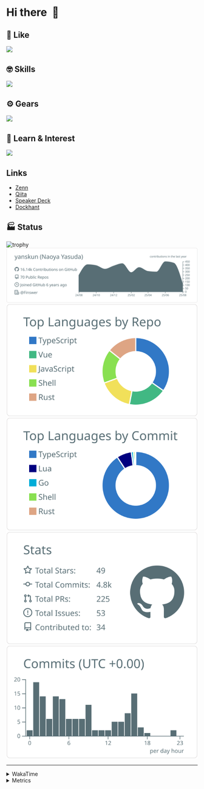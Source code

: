 # Hi there&nbsp; :wave:

## 💌 Like
<img src="https://go-skill-icons.vercel.app/api/icons?i=github" />

## 🤓 Skills
<img src="https://go-skill-icons.vercel.app/api/icons?i=js,ts,vue,nuxtjs,react,nextjs,go,lua,git" />

## ⚙️ Gears
<img src="https://go-skill-icons.vercel.app/api/icons?i=neovim,vscode,githubcopilot,alacritty,tmux" />

## 📖 Learn & Interest
<img src="https://go-skill-icons.vercel.app/api/icons?i=rust,deno,css,zig,playwright,githubactions,storybook,netlify,eslint" />

## Links
- [Zenn](https://zenn.dev/yanskun)
- [Qiita](https://qiita.com/yanskun)
- [Speaker Deck](https://speakerdeck.com/yanskun)
- [Dockhant](https://www.dockhunt.com/users/yanskun)

<!-- https://github.com/ryo-ma/github-profile-trophy -->

## 🏭 Status

<img src="https://github-profile-trophy.vercel.app/?username=yanskun&theme=onedark&row=1" alt="trophy">

<!-- https://github.com/vn7n24fzkq/github-profile-summary-cards -->
<picture>
  <source media="(prefers-color-scheme: dark)" srcset="https://raw.githubusercontent.com/yanskun/yanskun/master/profile-summary-card-output/nord_dark/0-profile-details.svg">
 <img src="https://raw.githubusercontent.com/yanskun/yanskun/master/profile-summary-card-output/default/0-profile-details.svg">
</picture>
<br>
<picture>
  <source media="(prefers-color-scheme: dark)" srcset="https://raw.githubusercontent.com/yanskun/yanskun/master/profile-summary-card-output/nord_dark/1-repos-per-language.svg">
 <img src="https://raw.githubusercontent.com/yanskun/yanskun/master/profile-summary-card-output/default/1-repos-per-language.svg">
</picture>
<picture>
  <source media="(prefers-color-scheme: dark)" srcset="https://raw.githubusercontent.com/yanskun/yanskun/master/profile-summary-card-output/nord_dark/2-most-commit-language.svg">
 <img src="https://raw.githubusercontent.com/yanskun/yanskun/master/profile-summary-card-output/default/2-most-commit-language.svg">
</picture>
<br>
<picture>
  <source media="(prefers-color-scheme: dark)" srcset="https://raw.githubusercontent.com/yanskun/yanskun/master/profile-summary-card-output/nord_dark/3-stats.svg">
 <img src="https://raw.githubusercontent.com/yanskun/yanskun/master/profile-summary-card-output/default/3-stats.svg">
</picture>
<picture>
  <source media="(prefers-color-scheme: dark)" srcset="https://raw.githubusercontent.com/yanskun/yanskun/master/profile-summary-card-output/nord_dark/4-productive-time.svg">
 <img src="https://raw.githubusercontent.com/yanskun/yanskun/master/profile-summary-card-output/default/4-productive-time.svg">
</picture>

---

<details>
  <summary>WakaTime</summary>
<!--START_SECTION:waka-->
![Code Time](http://img.shields.io/badge/Code%20Time-2%2C501%20hrs%2012%20mins-blue)

**🐱 My GitHub Data** 

> 📦 150.7 kB Used in GitHub's Storage 
 > 
> 🏆 2,752 Contributions in the Year 2025
 > 
> 💼 Opted to Hire
 > 
> 📜 131 Public Repositories 
 > 
> 🔑 6 Private Repositories 
 > 
**I'm an Early 🐤** 

```text
🌞 Morning                30827 commits       ████░░░░░░░░░░░░░░░░░░░░░   16.22 % 
🌆 Daytime                116981 commits      ███████████████░░░░░░░░░░   61.55 % 
🌃 Evening                38432 commits       █████░░░░░░░░░░░░░░░░░░░░   20.22 % 
🌙 Night                  3807 commits        ░░░░░░░░░░░░░░░░░░░░░░░░░   02.00 % 
```
📅 **I'm Most Productive on Tuesday** 

```text
Monday                   30228 commits       ████░░░░░░░░░░░░░░░░░░░░░   15.91 % 
Tuesday                  42271 commits       ██████░░░░░░░░░░░░░░░░░░░   22.24 % 
Wednesday                40237 commits       █████░░░░░░░░░░░░░░░░░░░░   21.17 % 
Thursday                 36234 commits       █████░░░░░░░░░░░░░░░░░░░░   19.07 % 
Friday                   34611 commits       █████░░░░░░░░░░░░░░░░░░░░   18.21 % 
Saturday                 2188 commits        ░░░░░░░░░░░░░░░░░░░░░░░░░   01.15 % 
Sunday                   4278 commits        █░░░░░░░░░░░░░░░░░░░░░░░░   02.25 % 
```


📊 **This Week I Spent My Time On** 

```text
🕑︎ Time Zone: Asia/Tokyo

💬 Programming Languages: 
TypeScript               26 hrs 2 mins       ███████████████████░░░░░░   76.87 % 
Markdown                 3 hrs 10 mins       ██░░░░░░░░░░░░░░░░░░░░░░░   09.37 % 
Go                       1 hr 52 mins        █░░░░░░░░░░░░░░░░░░░░░░░░   05.55 % 
Other                    1 hr 39 mins        █░░░░░░░░░░░░░░░░░░░░░░░░   04.91 % 
SQL                      37 mins             ░░░░░░░░░░░░░░░░░░░░░░░░░   01.83 % 

🔥 Editors: 
Neovim                   31 hrs 23 mins      ███████████████████████░░   92.67 % 
VS Code                  2 hrs 29 mins       ██░░░░░░░░░░░░░░░░░░░░░░░   07.33 % 

💻 Operating System: 
Mac                      33 hrs 52 mins      █████████████████████████   100.00 % 
```


 Last Updated on 09/08/2025 05:32:12 UTC
<!--END_SECTION:waka-->
</details>

<details>
  <summary>Metrics</summary>
  <img src="https://github.com/yanskun/yanskun/blob/main/github-metrics.svg" alt="Metrics">
</details>
